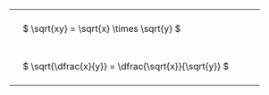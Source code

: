 ---
---

#  
<br>
<style type="text/css">
#T_59cc1 th.col_heading {
  text-align: left;
  font-size: 1em;
}
#T_59cc1 td {
  text-align: left;
  font-size: 1em;
  padding: 1.5em;
}
#T_59cc1_row0_col0, #T_59cc1_row1_col0 {
  width: 400px;
  white-space: pre-wrap;
}
</style>
<table id="T_59cc1">
  <thead>
  </thead>
  <tbody>
    <tr>
      <td id="T_59cc1_row0_col0" class="data row0 col0" >$ \sqrt{xy} = \sqrt{x} \times \sqrt{y} $</td>
    </tr>
    <tr>
      <td id="T_59cc1_row1_col0" class="data row1 col0" >$ \sqrt{\dfrac{x}{y}} = \dfrac{\sqrt{x}}{\sqrt{y}} $</td>
    </tr>
  </tbody>
</table>
